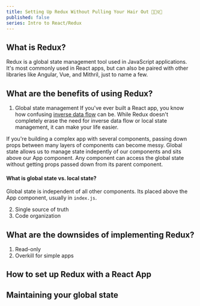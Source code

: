 ```yaml
---
title: Setting Up Redux Without Pulling Your Hair Out 💆🏻‍♀️💓
published: false
series: Intro to React/Redux
---
```


## What is Redux?
Redux is a global state management tool used in JavaScript applications. It's most commonly used in React apps, but can also be paired with other libraries like Angular, Vue, and Mithril, just to name a few.

## What are the benefits of using Redux?
1. Global state management
If you've ever built a React app, you know how confusing [inverse data flow](https://dev.to) can be. While Redux doesn't completely erase the need for inverse data flow or local state management, it can make your life easier.

If you're building a complex app with several components, passing down props between many layers of components can become messy. Global state allows us to manage state indepently of our components and sits above our App component. Any component can access the global state without getting props passed down from its parent component. 

#### What is global state vs. local state?
Global state is independent of all other components. Its placed above the App component, usually in `index.js`.

2. Single source of truth
3. Code organization

## What are the downsides of implementing Redux?
1. Read-only
2. Overkill for simple apps

## How to set up Redux with a React App

## Maintaining your global state